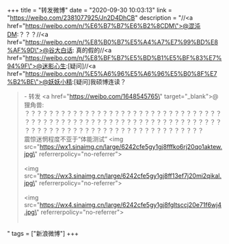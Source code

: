 +++
title = "转发微博"
date = "2020-09-30 10:03:13"
link = "https://weibo.com/2381077925/Jn2D4DhCB"
description = "//<a href=\"https://weibo.com/n/%E6%B7%B7%E6%B2%8CDM\">@混沌DM</a>:？？？//<a href=\"https://weibo.com/n/%E8%B0%B7%E5%A4%A7%E7%99%BD%E8%AF%9D\">@谷大白话</a>: 真的假的//<a href=\"https://weibo.com/n/%E8%BF%B7%E5%BD%B1%E5%BF%83%E7%94%9F\">@迷影心生</a>:[疑问]//<a href=\"https://weibo.com/n/%E5%A6%96%E5%A6%96%E5%B0%8F%E7%B2%BE\">@妖妖小精</a>:[疑问]我硕博连读？<br><blockquote> - 转发 <a href=\"https://weibo.com/1648545765\" target=\"_blank\">@狸角兽</a>: ？？？？？？？？？？？？？？？？？？？？？？？？？？？？？？？？？？？？？？？？？？？？？？？？？？？？？？？？？？？？？？？？？？？？？？？？？？？？？？？？？？？？？？？？？？？？？？？？<br>震惊迷惘程度不亚于“体能测试” <img src=\"https://wx1.sinaimg.cn/large/6242cfe5gy1gj8fffko6rj20qo1aktew.jpg\" referrerpolicy=\"no-referrer\"><br><br><img src=\"https://wx3.sinaimg.cn/large/6242cfe5gy1gj8ff13ef7j20mi2qikal.jpg\" referrerpolicy=\"no-referrer\"><br><br><img src=\"https://wx4.sinaimg.cn/large/6242cfe5gy1gj8fgltsccj20e71f6wj4.jpg\" referrerpolicy=\"no-referrer\"><br><br></blockquote>"
tags = ["新浪微博"]
+++
